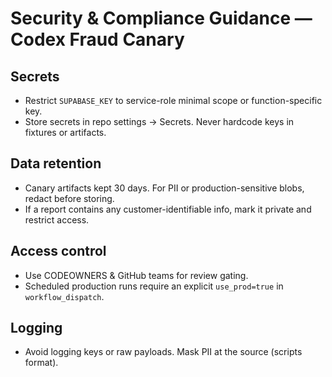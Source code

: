 # Security & Compliance Guidance — Codex Fraud Canary

## Secrets
- Restrict `SUPABASE_KEY` to service-role minimal scope or function-specific key.
- Store secrets in repo settings → Secrets. Never hardcode keys in fixtures or artifacts.

## Data retention
- Canary artifacts kept 30 days. For PII or production-sensitive blobs, redact before storing.
- If a report contains any customer-identifiable info, mark it private and restrict access.

## Access control
- Use CODEOWNERS & GitHub teams for review gating.
- Scheduled production runs require an explicit `use_prod=true` in `workflow_dispatch`.

## Logging
- Avoid logging keys or raw payloads. Mask PII at the source (scripts format).
